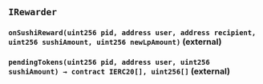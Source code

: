 ## `IRewarder`

### `onSushiReward(uint256 pid, address user, address recipient, uint256 sushiAmount, uint256 newLpAmount)` (external)

### `pendingTokens(uint256 pid, address user, uint256 sushiAmount) → contract IERC20[], uint256[]` (external)
